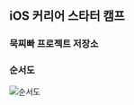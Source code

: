 ## iOS 커리어 스타터 캠프

### 묵찌빠 프로젝트 저장소

### 순서도
![순서도](https://user-images.githubusercontent.com/40068674/137157513-dc026b59-db7d-457f-9cec-c944c83e0c31.png)

